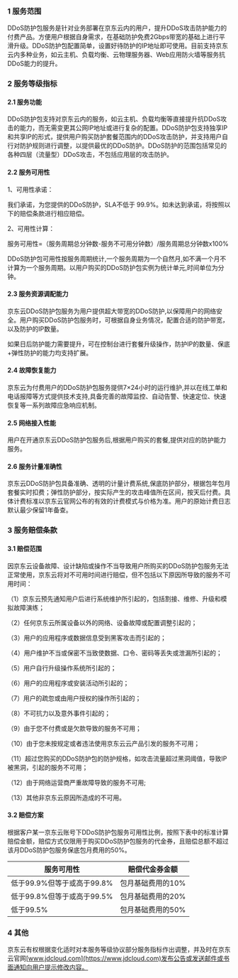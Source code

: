 ###  1 服务范围

DDoS防护包服务是针对业务部署在京东云内的用户，提升DDoS攻击防护能力的付费产品。方便用户根据自身需求，在基础防护免费2Gbps带宽的基础上进行平滑升级。DDoS防护包配置简单，设置好待防护的IP地址即可使用。目前支持京东云内多种业务，如云主机、负载均衡、云物理服务器、Web应用防火墙等服务抗DDoS能力的提升。

###  2 服务等级指标

#### 2.1 服务功能

DDoS防护包支持对京东云内的服务，如云主机、负载均衡等直接提升抗DDoS攻击的能力，而无需变更其公网IP地址或进行复杂的配置。DDoS防护包支持独享IP和共享IP的形式，提供用户购买防护套餐范围内的DDoS攻击防护，并支持用户自行对防护规则进行调整，以提供最优的DDoS防护。DDoS防护的范围包括常见的各种四层（流量型）DDoS攻击，不包括应用层的攻击防护。

#### 2.2 服务可用性

1、可用性承诺：

我们承诺，为您提供的DDoS防护，SLA不低于 99.9%。如未达到承诺，将按照以下的赔偿条款进行相应赔偿。

2、可用性计算：

服务可用性=（服务周期总分钟数-服务不可用分钟数）/服务周期总分钟数x100%

DDoS防护包可用性按服务周期统计,一个服务周期为一个自然月,如不满一个月不计算为一个服务周期。以用户购买的DDoS防护包实例为统计单元,时间单位为分钟。

#### 2.3 服务资源调配能力

京东云DDoS防护包服务为用户提供超大带宽的DDoS防护,以保障用户的网络安全。用户购买DDoS防护包服务时，可根据自身业务情况，配置合适的防护带宽，以及防护的IP数量。

如果日后防护能力需要提升，可在控制台进行套餐升级操作，防护IP的数量、保底+弹性防护的能力均支持扩展。

#### 2.4 故障恢复能力

京东云为付费用户的DDoS防护包服务提供7×24小时的运行维护,并以在线工单和电话报障等方式提供技术支持,具备完善的故障监控、自动告警、快速定位、快速恢复等一系列故障应急响应机制。

#### 2.5 网络接入性能

用户在开通京东云DDoS防护包服务后,根据用户购买的套餐,提供对应的防护能力服务。

####  2.6 服务计量准确性

京东云DDoS防护包具备准确、透明的计量计费系统,保底防护部分，根据包年包月套餐实时扣费；弹性防护部分，按实际产生的攻击峰值所在区间，按天后付费。具体计费标准以京东云官网公布的有效的计费模式与价格为准。用户的原始计费日志默认最少保留1年备查。

### 3 服务赔偿条款

#### 3.1 赔偿范围

因京东云设备故障、设计缺陷或操作不当导致用户所购买的DDoS防护包服务无法正常使用，京东云将对不可用时间进行赔偿，但不包括以下原因所导致的服务不可用时间：

（1）京东云预先通知用户后进行系统维护所引起的，包括割接、维修、升级和模拟故障演练；

（2）任何京东云所属设备以外的网络、设备故障或配置调整引起的；

（3）用户的应用程序或数据信息受到黑客攻击而引起的；

（4）用户维护不当或保密不当致使数据、口令、密码等丢失或泄漏所引起的；

（5）用户自行升级操作系统所引起的；

（6）用户的应用程序或安装活动所引起的；

（7）用户的疏忽或由用户授权的操作所引起的；

（8）不可抗力以及意外事件引起的；

（9）由于您不付费或是欠款导致的服务不可用；

（10）由于您未按规定或者违法使用京东云云产品引发的服务不可用；

（11）超过您购买的DDoS防护包的防护规格，如攻击流量超过黑洞阈值，导致IP被黑洞，引起的服务不可用；

（12）由于网络运营商严重故障导致的服务不可用;

（13）其他非京东云原因所造成的不可用。

#### 3.2 赔偿方案

根据客户某一京东云账号下DDoS防护包服务可用性比例，按照下表中的标准计算赔偿金额，赔偿方式仅限用于购买DDoS防护包服务的代金券，且赔偿总额不超过该月DDoS防护包服务保底包月费用的50%。

| 服务可用性                 | 赔偿代金券金额    |
| -------------------------- | ----------------- |
| 低于99.9%但等于或高于99.8% | 包月基础费用的10% |
| 低于99.8%但等于或高于99.5% | 包月基础费用的20% |
| 低于99.5%                  | 包月基础费用的50% |

 

### 4 其他

京东云有权根据变化适时对本服务等级协议部分服务指标作出调整，并及时在京东云官网[www.jdcloud.com](https://www.jdcloud.com)发布公告或发送邮件或书面通知向用户提示修改内容。
